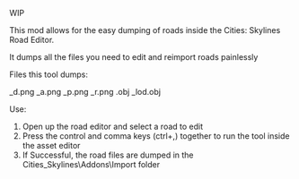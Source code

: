 WIP

This mod allows for the easy dumping of roads inside the Cities: Skylines Road Editor.

It dumps all the files you need to edit and reimport roads painlessly

Files this tool dumps:

_d.png
_a.png
_p.png
_r.png
.obj
_lod.obj

Use:
1) Open up the road editor and select a road to edit
2) Press the control and comma keys (ctrl+,) together to run the tool inside the asset editor
3) If Successful, the road files are dumped in the Cities_Skylines\Addons\Import folder



